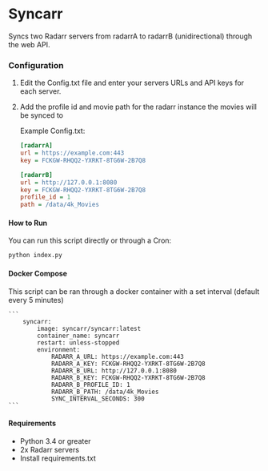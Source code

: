 # Syncarr
Syncs two Radarr servers from radarrA to radarrB (unidirectional) through the web API.  

### Configuration
 1. Edit the Config.txt file and enter your servers URLs and API keys for each server.  
 2. Add the profile id and movie path for the radarr instance the movies will be synced to

    Example Config.txt:
    ```ini
    [radarrA]
    url = https://example.com:443
    key = FCKGW-RHQQ2-YXRKT-8TG6W-2B7Q8
    
    [radarrB]
    url = http://127.0.0.1:8080
    key = FCKGW-RHQQ2-YXRKT-8TG6W-2B7Q8
    profile_id = 1
    path = /data/4k_Movies
    ```

#### How to Run
You can run this script directly or through a Cron:
```bash
python index.py
```

#### Docker Compose
This script can be ran through a docker container with a set interval (default every 5 minutes)

    ```
        syncarr:
            image: syncarr/syncarr:latest
            container_name: syncarr
            restart: unless-stopped
            environment:
                RADARR_A_URL: https://example.com:443
                RADARR_A_KEY: FCKGW-RHQQ2-YXRKT-8TG6W-2B7Q8
                RADARR_B_URL: http://127.0.0.1:8080
                RADARR_B_KEY: FCKGW-RHQQ2-YXRKT-8TG6W-2B7Q8
                RADARR_B_PROFILE_ID: 1
                RADARR_B_PATH: /data/4k_Movies
                SYNC_INTERVAL_SECONDS: 300
    ```

#### Requirements
 * Python 3.4 or greater
 * 2x Radarr servers
 * Install requirements.txt

